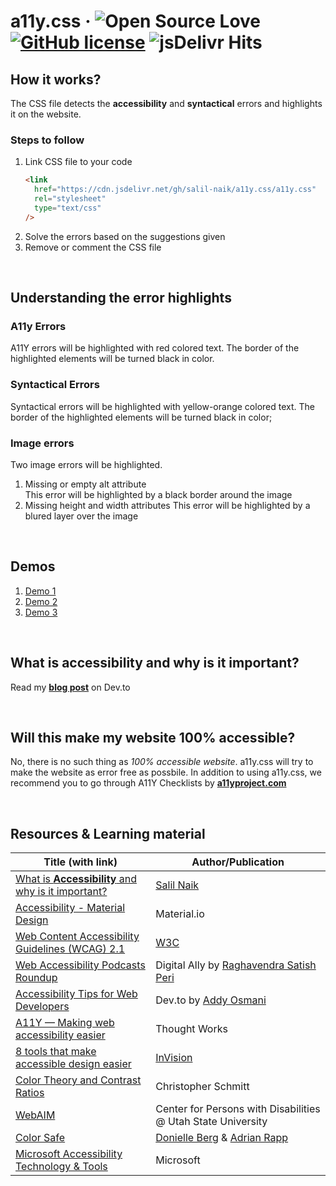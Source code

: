 # a11y.css &middot; ![Open Source Love](https://badges.frapsoft.com/os/v2/open-source.svg?v=103) [![GitHub license](https://img.shields.io/badge/license-MIT-blue.svg)](LICENSE) ![jsDelivr Hits](images/jsDelivr-new.svg)

## How it works?

The CSS file detects the <b>accessibility</b> and <b>syntactical</b> errors and highlights it on the website.

### Steps to follow

1. Link CSS file to your code
   ```html
   <link
     href="https://cdn.jsdelivr.net/gh/salil-naik/a11y.css/a11y.css"
     rel="stylesheet"
     type="text/css"
   />
   ```
2. Solve the errors based on the suggestions given
3. Remove or comment the CSS file

<br>

## Understanding the error highlights

### A11y Errors

A11Y errors will be highlighted with red colored text. The border of the highlighted elements will be turned black in color.

### Syntactical Errors

Syntactical errors will be highlighted with yellow-orange colored text. The border of the highlighted elements will be turned black in color;

### Image errors

Two image errors will be highlighted.

1. Missing or empty alt attribute  
   This error will be highlighted by a black border around the image
2. Missing height and width attributes
   This error will be highlighted by a blured layer over the image

<br />

## Demos

1. [Demo 1](https://salil-naik.github.io/a11y-demo/demo-1/index.html)
1. [Demo 2](https://salil-naik.github.io/a11y-demo/demo-2/index.html)
1. [Demo 3](https://salil-naik.github.io/a11y-demo/demo-3/index.html)

<br />

## What is <b>accessibility</b> and why is it important?

Read my **[blog post](https://dev.to/salilnaik/what-is-web-a11y-and-why-is-it-important-4fic)** on Dev.to

<br />

## Will this make my website 100% accessible?

No, there is no such thing as <i>100% accessible website</i>. a11y.css will try to make the website as error free as possbile. In addition to using a11y.css, we recommend you to go through A11Y Checklists by <a href="https://www.a11yproject.com/checklist/"><b>a11yproject.com</b></a>

<br />

## Resources & Learning material

| Title (with link)                                                                          | Author/Publication                               |
| ------------------------------------------------------------------------------------------ | ------------------------------------------------ |
| [What is **Accessibility** and why is it important?]()                                     | [Salil Naik](https://twitter.com/__salil_naik__) |
| [Accessibility - Material Design](https://material.io/design/usability/accessibility.html) | Material.io                                      |
| [Web Content Accessibility Guidelines (WCAG) 2.1](https://www.w3.org/TR/WCAG21/)           | [W3C](https://www.w3.org/)                       |
| [Web Accessibility Podcasts Roundup](https://www.digitala11y.com/web-accessibility-podcasts-rountup/) | Digital Ally by [Raghavendra Satish Peri](https://www.digitala11y.com/author/digitala11y/) |      
| [Accessibility Tips for Web Developers](https://dev.to/addyosmani/accessibility-tips-for-web-developers-4cn0) | Dev.to by [Addy Osmani](https://dev.to/addyosmani) |
| [A11Y — Making web accessibility easier](https://www.thoughtworks.com/podcasts/a11y) | Thought Works                                          |
| [8 tools that make accessible design easier](https://www.invisionapp.com/inside-design/accessibility-tools/) | [InVision](https://www.invisionapp.com/)                                          |
| [Color Theory and Contrast Ratios](https://www.24a11y.com/2019/color-theory-and-contrast-ratios/) | Christopher Schmitt |
| [WebAIM](https://webaim.org/) | Center for Persons with Disabilities @ Utah State University |
| [Color Safe](http://colorsafe.co/) | [Donielle Berg](http://donielleberg.com/) & [Adrian Rapp](http://adrianrapp.com/) |
| [Microsoft Accessibility Technology & Tools](https://www.microsoft.com/en-us/accessibility) | Microsoft |